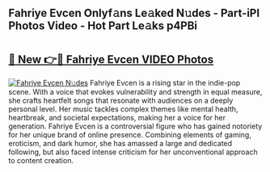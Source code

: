 ## Fahriye Evcen Onlyf𝚊ns Le𝚊ked N𝚞des - Part-iPI Photos Video - Hot Part Le𝚊ks p4PBi

# <h2><a href="http://ac23421.deff.icu/?id=Fahriye+Evcen">🔗 New 👉🔴 Fahriye Evcen VIDEO Photos</a></h2>

[![Fahriye Evcen N𝚞des](https://i.imgur.com/rIISA9y.gif)](http://ac23421.deff.icu/?id=Fahriye+Evcen)
Fahriye Evcen is a rising star in the indie-pop scene. With a voice that evokes vulnerability and strength in equal measure, she crafts heartfelt songs that resonate with audiences on a deeply personal level. Her music tackles complex themes like mental health, heartbreak, and societal expectations, making her a voice for her generation. Fahriye Evcen is a controversial figure who has gained notoriety for her unique brand of online presence. Combining elements of gaming, eroticism, and dark humor, she has amassed a large and dedicated following, but also faced intense criticism for her unconventional approach to content creation.
